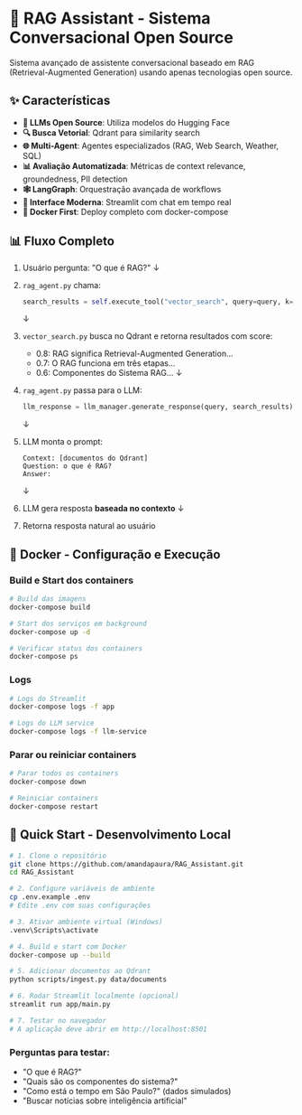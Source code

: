 # 🤖 RAG Assistant - Sistema Conversacional Open Source

Sistema avançado de assistente conversacional baseado em RAG (Retrieval-Augmented Generation) usando apenas tecnologias open source.

## ✨ Características

* **🧠 LLMs Open Source**: Utiliza modelos do Hugging Face
* **🔍 Busca Vetorial**: Qdrant para similarity search
* **🌐 Multi-Agent**: Agentes especializados (RAG, Web Search, Weather, SQL)
* **📊 Avaliação Automatizada**: Métricas de context relevance, groundedness, PII detection
* **🕸️ LangGraph**: Orquestração avançada de workflows
* **💬 Interface Moderna**: Streamlit com chat em tempo real
* **🐳 Docker First**: Deploy completo com docker-compose

## 📊 Fluxo Completo

1. Usuário pergunta: "O que é RAG?"
   ↓
2. `rag_agent.py` chama:

   ```python
   search_results = self.execute_tool("vector_search", query=query, k=3)
   ```

   ↓
3. `vector_search.py` busca no Qdrant e retorna resultados com score:

   * 0.8: RAG significa Retrieval-Augmented Generation...
   * 0.7: O RAG funciona em três etapas...
   * 0.6: Componentes do Sistema RAG...
     ↓
4. `rag_agent.py` passa para o LLM:

   ```python
   llm_response = llm_manager.generate_response(query, search_results)
   ```

   ↓
5. LLM monta o prompt:

   ```text
   Context: [documentos do Qdrant]
   Question: o que é RAG?
   Answer:
   ```

   ↓
6. LLM gera resposta **baseada no contexto**
   ↓
7. Retorna resposta natural ao usuário

## 🐳 Docker - Configuração e Execução

### Build e Start dos containers

```bash
# Build das imagens
docker-compose build

# Start dos serviços em background
docker-compose up -d

# Verificar status dos containers
docker-compose ps
```

### Logs

```bash
# Logs do Streamlit
docker-compose logs -f app

# Logs do LLM service
docker-compose logs -f llm-service
```

### Parar ou reiniciar containers

```bash
# Parar todos os containers
docker-compose down

# Reiniciar containers
docker-compose restart
```

## 🚀 Quick Start - Desenvolvimento Local

```bash
# 1. Clone o repositório
git clone https://github.com/amandapaura/RAG_Assistant.git
cd RAG_Assistant

# 2. Configure variáveis de ambiente
cp .env.example .env
# Edite .env com suas configurações

# 3. Ativar ambiente virtual (Windows)
.venv\Scripts\activate

# 4. Build e start com Docker
docker-compose up --build

# 5. Adicionar documentos ao Qdrant
python scripts/ingest.py data/documents

# 6. Rodar Streamlit localmente (opcional)
streamlit run app/main.py

# 7. Testar no navegador
# A aplicação deve abrir em http://localhost:8501
```

### Perguntas para testar:

* "O que é RAG?"
* "Quais são os componentes do sistema?"
* "Como está o tempo em São Paulo?" (dados simulados)
* "Buscar notícias sobre inteligência artificial"

